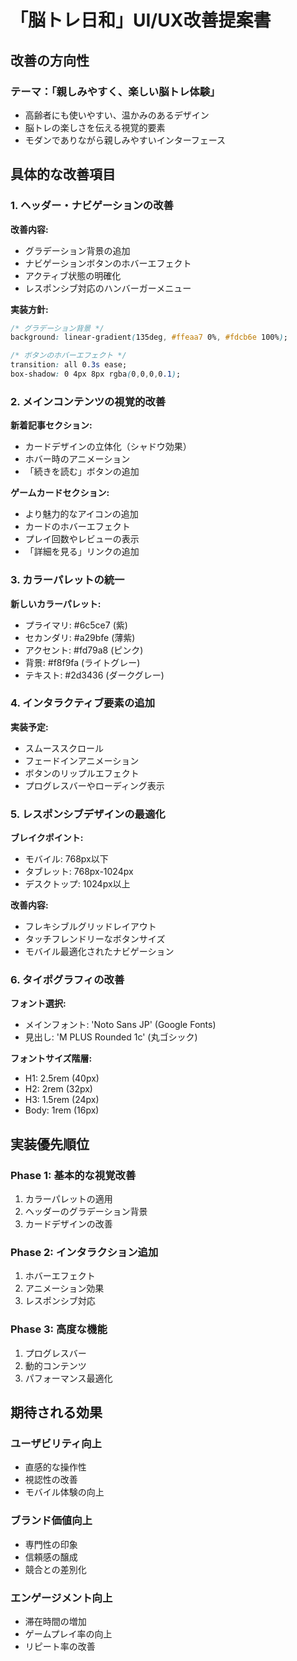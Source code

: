 # 「脳トレ日和」UI/UX改善提案書

## 改善の方向性

### テーマ：「親しみやすく、楽しい脳トレ体験」
- 高齢者にも使いやすい、温かみのあるデザイン
- 脳トレの楽しさを伝える視覚的要素
- モダンでありながら親しみやすいインターフェース

## 具体的な改善項目

### 1. ヘッダー・ナビゲーションの改善

**改善内容:**
- グラデーション背景の追加
- ナビゲーションボタンのホバーエフェクト
- アクティブ状態の明確化
- レスポンシブ対応のハンバーガーメニュー

**実装方針:**
```css
/* グラデーション背景 */
background: linear-gradient(135deg, #ffeaa7 0%, #fdcb6e 100%);

/* ボタンのホバーエフェクト */
transition: all 0.3s ease;
box-shadow: 0 4px 8px rgba(0,0,0,0.1);
```

### 2. メインコンテンツの視覚的改善

**新着記事セクション:**
- カードデザインの立体化（シャドウ効果）
- ホバー時のアニメーション
- 「続きを読む」ボタンの追加

**ゲームカードセクション:**
- より魅力的なアイコンの追加
- カードのホバーエフェクト
- プレイ回数やレビューの表示
- 「詳細を見る」リンクの追加

### 3. カラーパレットの統一

**新しいカラーパレット:**
- プライマリ: #6c5ce7 (紫)
- セカンダリ: #a29bfe (薄紫)
- アクセント: #fd79a8 (ピンク)
- 背景: #f8f9fa (ライトグレー)
- テキスト: #2d3436 (ダークグレー)

### 4. インタラクティブ要素の追加

**実装予定:**
- スムーススクロール
- フェードインアニメーション
- ボタンのリップルエフェクト
- プログレスバーやローディング表示

### 5. レスポンシブデザインの最適化

**ブレイクポイント:**
- モバイル: 768px以下
- タブレット: 768px-1024px
- デスクトップ: 1024px以上

**改善内容:**
- フレキシブルグリッドレイアウト
- タッチフレンドリーなボタンサイズ
- モバイル最適化されたナビゲーション

### 6. タイポグラフィの改善

**フォント選択:**
- メインフォント: 'Noto Sans JP' (Google Fonts)
- 見出し: 'M PLUS Rounded 1c' (丸ゴシック)

**フォントサイズ階層:**
- H1: 2.5rem (40px)
- H2: 2rem (32px)
- H3: 1.5rem (24px)
- Body: 1rem (16px)

## 実装優先順位

### Phase 1: 基本的な視覚改善
1. カラーパレットの適用
2. ヘッダーのグラデーション背景
3. カードデザインの改善

### Phase 2: インタラクション追加
1. ホバーエフェクト
2. アニメーション効果
3. レスポンシブ対応

### Phase 3: 高度な機能
1. プログレスバー
2. 動的コンテンツ
3. パフォーマンス最適化

## 期待される効果

### ユーザビリティ向上
- 直感的な操作性
- 視認性の改善
- モバイル体験の向上

### ブランド価値向上
- 専門性の印象
- 信頼感の醸成
- 競合との差別化

### エンゲージメント向上
- 滞在時間の増加
- ゲームプレイ率の向上
- リピート率の改善

